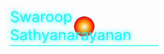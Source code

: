 <!DOCTYPE html>
<html lang="en">
<head>
  <meta charset="UTF-8" />
  <meta name="viewport" content="width=device-width, initial-scale=1.0"/>
  <title>Swaroop Sathyanarayanan</title>
  <style>
    * { margin: 0; padding: 0; box-sizing: border-box; }

    html, body {
      height: 100%;
      overflow: hidden;
      background: black;
      color: white;
      font-family: 'Orbitron', sans-serif;
    }

    canvas {
      position: absolute;
      top: 0;
      left: 0;
      z-index: -2;
    }

    .name {
      position: absolute;
      top: 50%;
      left: 50%;
      transform: translate(-50%, -50%);
      font-size: 3rem;
      color: #0ff;
      text-shadow: 0 0 20px #0ff;
      animation: pulse 2s infinite;
      z-index: 10;
      border-bottom: 2px solid #0ff;
      padding-bottom: 5px;
    }

    @keyframes pulse {
      0%, 100% { text-shadow: 0 0 20px #0ff; }
      50% { text-shadow: 0 0 40px #0ff; }
    }

    #explosion {
      position: absolute;
      top: 50%;
      left: 50%;
      transform: translate(-50%, -50%) scale(0);
      width: 600px;
      height: 600px;
      background: radial-gradient(white, orange, red, black);
      border-radius: 50%;
      animation: explode 1.5s ease-out forwards;
      z-index: 5;
    }

    @keyframes explode {
      0% { transform: translate(-50%, -50%) scale(0); opacity: 1; }
      80% { transform: translate(-50%, -50%) scale(1.2); opacity: 0.7; }
      100% { transform: translate(-50%, -50%) scale(1.5); opacity: 0; }
    }
  </style>
</head>
<body>
  <canvas id="stars"></canvas>
  <div id="explosion"></div>
  <div class="name">Swaroop Sathyanarayanan</div>

  <script>
    // Starfield
    const canvas = document.getElementById('stars');
    const ctx = canvas.getContext('2d');
    let stars = [];

    function resizeCanvas() {
      canvas.width = window.innerWidth;
      canvas.height = window.innerHeight;
    }

    window.addEventListener('resize', resizeCanvas);
    resizeCanvas();

    function createStars(count) {
      stars = [];
      for (let i = 0; i < count; i++) {
        stars.push({
          x: Math.random() * canvas.width,
          y: Math.random() * canvas.height,
          r: Math.random() * 1.5,
          alpha: Math.random(),
        });
      }
    }

    function drawStars() {
      ctx.clearRect(0, 0, canvas.width, canvas.height);
      for (const star of stars) {
        ctx.beginPath();
        ctx.arc(star.x, star.y, star.r, 0, 2 * Math.PI);
        ctx.fillStyle = `rgba(255, 255, 255, ${star.alpha})`;
        ctx.fill();
      }
    }

    function animateStars() {
      for (const star of stars) {
        star.alpha += (Math.random() - 0.5) * 0.05;
        if (star.alpha < 0) star.alpha = 0;
        if (star.alpha > 1) star.alpha = 1;
      }
    }

    function draw() {
      animateStars();
      drawStars();
      requestAnimationFrame(draw);
    }

    createStars(300);
    draw();

    // Random Meteors
    function spawnMeteor() {
      const meteor = document.createElement('div');
      meteor.style.position = 'absolute';
      meteor.style.width = '4px';
      meteor.style.height = '100px';
      meteor.style.background = 'linear-gradient(white, transparent)';
      meteor.style.top = `${Math.random() * window.innerHeight * 0.5}px`;
      meteor.style.left = `${Math.random() * window.innerWidth}px`;
      meteor.style.transform = 'rotate(45deg)';
      meteor.style.zIndex = 1;
      meteor.style.opacity = 0.8;
      meteor.style.transition = 'transform 1s linear, opacity 1s';

      document.body.appendChild(meteor);

      setTimeout(() => {
        meteor.style.transform += ' translateY(300px)';
        meteor.style.opacity = 0;
      }, 10);

      setTimeout(() => {
        meteor.remove();
      }, 1000);
    }

    setInterval(spawnMeteor, 2000); // every 2s
  </script>
</body>
</html>
